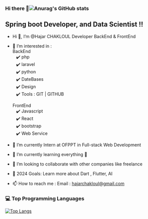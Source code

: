 ### Hi there 👋![Anurag's GitHub stats](https://github-readme-stats.vercel.app/api?username=sarabouraya&theme=radical&show_icons=true)
## Spring boot Developer, and Data Scientist !!
-  Hi 👋, I’m @Hajar CHAKLOUL  Developer BackEnd & FrontEnd
- 👀 I’m interested in :<br>
  BackEnd <br>
          &nbsp; &nbsp;✔️ php  <br>
          &nbsp; &nbsp;✔️ laravel  <br>
          &nbsp; &nbsp;✔️ python   <br>
         &nbsp; &nbsp;✔️ DateBases <br>
         &nbsp; &nbsp;✔️ Design  <br>
        &nbsp; &nbsp;✔️ Tools :  GIT | GITHUB <br>




   FrontEnd <br>
          &nbsp; &nbsp;✔️ Javascript <br>
          &nbsp; &nbsp;✔️ React <br> 
          &nbsp; &nbsp;✔️ bootstrap <br>
          &nbsp; &nbsp;✔️ Web Service  <br>
          

        
- 🌱 I’m currently Intern at OFPPT in Full-stack Web Development <br>
- 📖 I’m currently learning everything 🤣 <br>
- 👯 I’m looking to collaborate with other companies like freelance <br>
- 🥅 2024 Goals: Learn more about Dart , Flutter, AI <br>
- 📫 How to reach me : Email : hajarchakloul@gmail.com  <br>
### 💻 Top Programming Languages

[![Top Langs](https://github-readme-stats.vercel.app/api/top-langs/?username=hajarchakloul&layout=compact&theme=radical)](https://github.com/anuraghazra/github-readme-stats)



